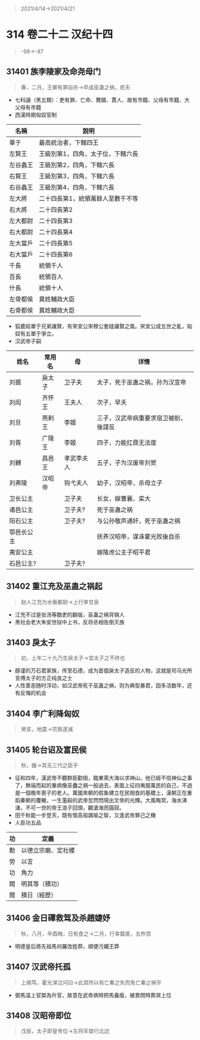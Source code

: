 > 2021/4/14->2021/4/21

# 314 卷二十二 汉纪十四

> -98->-87

## 31401 族李陵家及命尧母门
> 春，二月，王卿有罪自杀->卒成巫蛊之祸，悲夫
- 七科讁（黑五類）：吏有罪、亡命、贅婿、賈人、故有市籍、父母有市籍、大父母有市籍
- 西漢時期匈奴官制

名稱|說明
--|--
單于|最高統治者，下轄四王
左賢王|王級別第1，四角，太子位，下轄六長
左谷蠡王|王級別第2，四角，下轄六長
右賢王|王級別第3，四角，下轄六長
右谷蠡王|王級別第4，四角，下轄六長
左大將|二十四長第1，統領萬餘人至數千不等
右大將|二十四長第2
左大都尉|二十四長第3
右大都尉|二十四長第4
左大當戶|二十四長第5
右大當戶|二十四長第6
千長|統領千人
百長|統領百人
什長|統領十人
左骨都侯|異姓輔政大臣
右骨都侯|異姓輔政大臣

- 狐鹿姑單于兄弟讓賢，有宋宣公宋穆公套娃讓賢之風。宋宣公成五世之亂，匈奴有五單于爭立。
- 汉武帝子嗣

姓名|常用名|母|详情
--|--|--|--
刘据|戾太子|卫子夫|太子，死于巫蛊之祸，孙为汉宣帝
刘闳|齐怀王|王夫人|次子，早夭
刘旦|燕剌王|李姬|三子，汉武帝病重要求宿卫被削，後謀反
刘胥|广陵王|李姬|四子，力能扛鼎无法度
刘髆|昌邑王|孝武李夫人|五子，子为汉废帝刘贺
刘弗陵|汉昭帝|钩弋夫人|幼子，汉昭帝，杀母立子
卫长公主||卫子夫|长女，嫁曹襄、栾大
诸邑公主||卫子夫?|死于巫蛊之祸
阳石公主||卫子夫?|与公孙敬声通奸，死于巫蛊之祸
鄂邑长公主|||抚养汉昭帝，谋诛霍光败後自杀
夷安公主|||嫁隆虑公主子昭平君
石邑公主?||卫子夫?|

## 31402 重江充及巫蛊之祸起
> 赵人江充为水衡都尉->上行幸甘泉
- 江充不过是张汤等酷吏的翻版，巫蛊之祸背锅人
- 黑社会老大朱安世狱中上书，反将丞相告倒灭族

## 31403 戾太子
> 初，上年二十九乃生戾太子->宜太子之不终也
- 醇谨的万石君家族，传至石德，成为首倡戾太子造反的人物，这就是司马光所言傅太子的方正纯良之士
- 人性善恶随时浮动，如汉武帝死于巫蛊之祸，则为典型暴君，因多活数年，还有反悔的机会

## 31404 李广利降匈奴
> 癸亥，地震->宗族遂滅

## 31405 轮台诏及富民侯
> 秋，蝗->其无三代之臣乎
- 征和四年，漢武帝不聽群臣勸阻，臨東萊大海以求神山。他已經不信神仙之事了，無端而起的重病像巫蠱之禍一般過去，表面上征四夷服萬民的自己，不過是一個晚年喪子的老人。萬國來朝的假象建立在民相食的基礎上，漢朝正在重蹈秦朝的覆轍，一生濫殺的武帝忽然閃現出文帝的光輝。大風晦冥，海水沸湧，不可一世的帝王浪子回頭，觀滄海而圓寂。
- 田千秋能一步登天，既有借高祖諷喻之智，又逢武帝罪己之機
- 人臣功五品

功|定義
--|--
勳|以德立宗廟、定社稷
勞|以言
功|角力
閥|明其等（積功）
閲|積日（經歷）

## 31406 金日磾救驾及杀趙婕妤
> 秋，八月，辛酉晦，日有食之->二月，行幸盩厔，五柞宫
- 明德皇后將先祖馬何羅改姓莽，順便污衊王莽

## 31407 汉武帝托孤
> 上病笃，霍光涕泣问曰->此其所以有亡秦之失而免亡秦之祸乎
- 弼馬溫上官桀為升官，故意在武帝病時把馬養瘦，被責問時靠哭上位

## 31408 汉昭帝即位
> 戊辰，太子即皇帝位->左将军桀行北边
